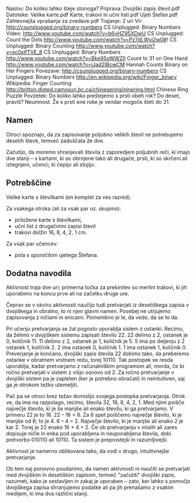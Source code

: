 Naslov: Do koliko lahko šteje stonoga?
Priprava: Dvojiški zapis števil.pdf
Datoteke: 
	Velike karte.pdf
	Karte, trakovi in učni listi.pdf
	Ujeti Štefan.pdf
	Zahtevnejša vprašanja za zvedave.pdf
Trajanje: 2 uri
Vir: 
    http://csunplugged.org/binary-numbers CS Unplugged: Binary Numbers
Video:
	http://www.youtube.com/watch?v=b6vHZ95XDwU CS Unplugged: Count the Dots
	http://www.youtube.com/watch?v=Pz7dLWvi2w0#! CS Unplugged: Binary Counting
	http://www.youtube.com/watch?v=xc0stfTVE_8 CS Unplugged: Binary Numbers
	http://www.youtube.com/watch?v=Bke95oWWZII Count to 31 on One Hand
	http://www.youtube.com/watch?v=jJad2IBcwCM Hannah Counts Binary on Her Fingers
Povezave:
	http://csunplugged.org/binary-numbers CS Unplugged: Binary Numbers
	http://en.wikipedia.org/wiki/Finger_binary Wikipedia: Finger Counting
	http://britton.disted.camosun.bc.ca/chinesering/ninering.html Chinese Ring Puzzle
Povzetek:
	Do koliko lahko preštejemo s prsti obeh rok? Do deset, praviš? Neumnost.
	Že s prsti ene roke je vendar mogoče šteti do 31.

Namen
-----

Otroci spoznajo, da za zapisovanje poljubno velikih števil ne potrebujemo desetih števk, temveč zadoščata že dve.

Začutijo, da moremo shranjevati števila z zaporedjem poljubnih reči, ki imajo dve stanji – s kartami, ki so obrnjene tako ali drugače, prsti, ki so skrčeni ali iztegnjeni, učenci, ki čepijo ali stojijo.


Potrebščine
-----------

Velike karte s številkami (en komplet za ves razred).

Za vsakega otroka (ali za vsak par oz. skupino):

- priložene karte s številkami,
- učni list z drugačnimi zapisi števil
- trakovi dolžin 16, 8, 4, 2, 1 cm.

Za vsak par učencev:

- pola s sporočilom ujetega Štefana.

Dodatna navodila
----------------

Aktivnost traja dve uri; primerna točka za prekinitev so merilni trakovi, ki jih uporabimo na koncu prve ali na začetku druge ure.

Čeprav se v okviru aktivnosti naučijo tudi pretvarjati iz desetiškega zapisa v dvojiškega in obratno, to ni njen glavni namen. Posebej ne utrjujemo zapisovanja z ničlami in enicami. Pomembno je le, da vedo, da se to da.

Pri učenju pretvarjanja se žal pogosto uporablja sistem z ostanki. Recimo, da želimo v dvojiškem sistemu zapisati število 22. 22 delimo z 2, ostanek je 0, količnik 11. 11 delimo z 2, ostanek je 1, količnik je 5. 5 ima po deljenju z 2 ostanek 1, količnik 2. 2 ima ostanek 0, količnik 1. 1 ima ostanek 1, količnik 0. Preverjanje je končano, dvojiški zapis števila 22 dobimo tako, da preberemo ostanke v obratnem vrstnem redu, torej 10110. Tak postopek se resda uporablja, kadar pretvarjamo z računalniškim programom ali, morda, če bi ročno pretvarjali v sistem z višjo osnovo od 2. Za ročno pretvarjanje v dvojiški sistem pa je zapleten (ker je potrebno obračati) in neintuitiven, saj ga je otrokom težko utemeljiti.

Pač pa se otroci brez težav domislijo svojega postopka pretvarjanja. Otrok ve, da ima na razpolago, recimo, števila 32, 16, 8, 4, 2, 1. Med njimi poišče največje število, ki je še manjše ali enako številu, ki ga pretvarjamo. V primeru 22 je to 16. 22 – 16 = 6. Za 6 spet poiščemo največje število, ki je manjše od 6; to je 4. 6 – 4 = 2. Največje število, ki je manjše ali enako 2 je kar 2. Torej je 22 enako 16 + 4 + 2. Če ob pretvarjanju v mislih ali zares dopisuje ničle in enka pod uporabljena in neuporabljena števila, dobi pretvorbo 010110 ali 10110. Ta sistem je preprostejši in razumljivejši.

Aktivnost je namerno oblikovana tako, da vodi v drugo, intuitivnejše pretvarjanje.

Ob tem naj ponovno poudarimo, da namen aktivnosti ni naučiti se pretvarjati med dvojiškim in desetiškim zapisom, temveč "začutiti" dvojiški zapis, razumeti, kako je sestavljen in zakaj je uporaben – zato, ker lahko s pomočjo dvojiškega zapisa shranjujemo podatke ali pa jih prenašamo z vsakim medijem, ki ima dva različni stanji.

